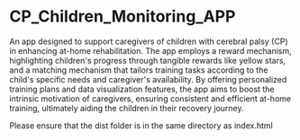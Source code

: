 # CP_Children_Monitoring_APP
An app designed to support caregivers of children with cerebral palsy (CP) in enhancing at-home rehabilitation. The app employs a reward mechanism, highlighting children's progress through tangible rewards like yellow stars, and a matching mechanism that tailors training tasks according to the child's specific needs and caregiver's availability. By offering personalized training plans and data visualization features, the app aims to boost the intrinsic motivation of caregivers, ensuring consistent and efficient at-home training, ultimately aiding the children in their recovery journey.

Please ensure that the dist folder is in the same directory as index.html
